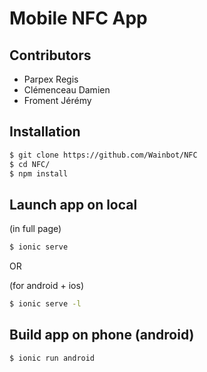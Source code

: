 # Mobile NFC App

## Contributors

* Parpex Regis
* Clémenceau Damien
* Froment Jérémy


## Installation

```bash
$ git clone https://github.com/Wainbot/NFC
$ cd NFC/
$ npm install
```

## Launch app on local

(in full page)

```bash
$ ionic serve
```

OR


(for android + ios)

```bash
$ ionic serve -l
```


## Build app on phone (android)

```bash
$ ionic run android
```